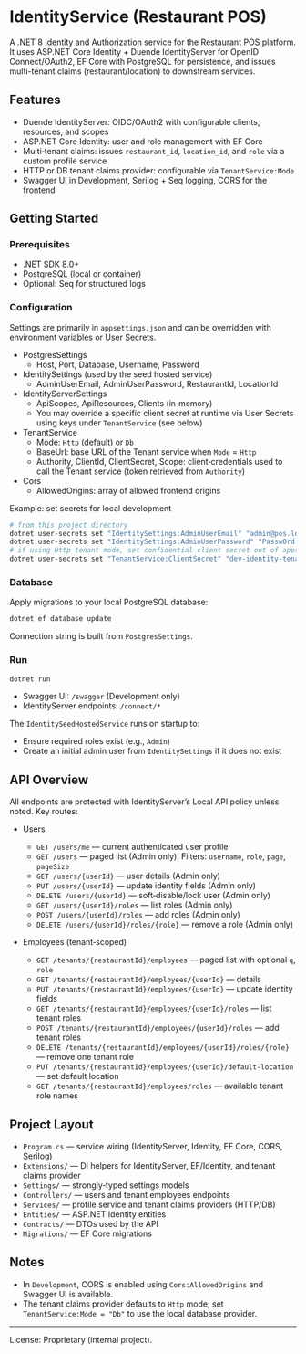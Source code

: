 # IdentityService (Restaurant POS)

A .NET 8 Identity and Authorization service for the Restaurant POS platform. It uses ASP.NET Core Identity + Duende IdentityServer for OpenID Connect/OAuth2, EF Core with PostgreSQL for persistence, and issues multi-tenant claims (restaurant/location) to downstream services.

## Features
- Duende IdentityServer: OIDC/OAuth2 with configurable clients, resources, and scopes
- ASP.NET Core Identity: user and role management with EF Core
- Multi‑tenant claims: issues `restaurant_id`, `location_id`, and `role` via a custom profile service
- HTTP or DB tenant claims provider: configurable via `TenantService:Mode`
- Swagger UI in Development, Serilog + Seq logging, CORS for the frontend

## Getting Started

### Prerequisites
- .NET SDK 8.0+
- PostgreSQL (local or container)
- Optional: Seq for structured logs

### Configuration
Settings are primarily in `appsettings.json` and can be overridden with environment variables or User Secrets.

- PostgresSettings
  - Host, Port, Database, Username, Password
- IdentitySettings (used by the seed hosted service)
  - AdminUserEmail, AdminUserPassword, RestaurantId, LocationId
- IdentityServerSettings
  - ApiScopes, ApiResources, Clients (in‑memory)
  - You may override a specific client secret at runtime via User Secrets using keys under `TenantService` (see below)
- TenantService
  - Mode: `Http` (default) or `Db`
  - BaseUrl: base URL of the Tenant service when `Mode` = `Http`
  - Authority, ClientId, ClientSecret, Scope: client‑credentials used to call the Tenant service (token retrieved from `Authority`)
- Cors
  - AllowedOrigins: array of allowed frontend origins

Example: set secrets for local development
```bash
# from this project directory
dotnet user-secrets set "IdentitySettings:AdminUserEmail" "admin@pos.local"
dotnet user-secrets set "IdentitySettings:AdminUserPassword" "Passw0rd!"
# if using Http tenant mode, set confidential client secret out of appsettings
dotnet user-secrets set "TenantService:ClientSecret" "dev-identity-tenant-secret"
```

### Database
Apply migrations to your local PostgreSQL database:
```bash
dotnet ef database update
```
Connection string is built from `PostgresSettings`.

### Run
```bash
dotnet run
```
- Swagger UI: `/swagger` (Development only)
- IdentityServer endpoints: `/connect/*`

The `IdentitySeedHostedService` runs on startup to:
- Ensure required roles exist (e.g., `Admin`)
- Create an initial admin user from `IdentitySettings` if it does not exist

## API Overview

All endpoints are protected with IdentityServer’s Local API policy unless noted. Key routes:

- Users
  - `GET /users/me` — current authenticated user profile
  - `GET /users` — paged list (Admin only). Filters: `username`, `role`, `page`, `pageSize`
  - `GET /users/{userId}` — user details (Admin only)
  - `PUT /users/{userId}` — update identity fields (Admin only)
  - `DELETE /users/{userId}` — soft‑disable/lock user (Admin only)
  - `GET /users/{userId}/roles` — list roles (Admin only)
  - `POST /users/{userId}/roles` — add roles (Admin only)
  - `DELETE /users/{userId}/roles/{role}` — remove a role (Admin only)

- Employees (tenant‑scoped)
  - `GET /tenants/{restaurantId}/employees` — paged list with optional `q`, `role`
  - `GET /tenants/{restaurantId}/employees/{userId}` — details
  - `PUT /tenants/{restaurantId}/employees/{userId}` — update identity fields
  - `GET /tenants/{restaurantId}/employees/{userId}/roles` — list tenant roles
  - `POST /tenants/{restaurantId}/employees/{userId}/roles` — add tenant roles
  - `DELETE /tenants/{restaurantId}/employees/{userId}/roles/{role}` — remove one tenant role
  - `PUT /tenants/{restaurantId}/employees/{userId}/default-location` — set default location
  - `GET /tenants/{restaurantId}/employees/roles` — available tenant role names

## Project Layout
- `Program.cs` — service wiring (IdentityServer, Identity, EF Core, CORS, Serilog)
- `Extensions/` — DI helpers for IdentityServer, EF/Identity, and tenant claims provider
- `Settings/` — strongly‑typed settings models
- `Controllers/` — users and tenant employees endpoints
- `Services/` — profile service and tenant claims providers (HTTP/DB)
- `Entities/` — ASP.NET Identity entities
- `Contracts/` — DTOs used by the API
- `Migrations/` — EF Core migrations

## Notes
- In `Development`, CORS is enabled using `Cors:AllowedOrigins` and Swagger UI is available.
- The tenant claims provider defaults to `Http` mode; set `TenantService:Mode = "Db"` to use the local database provider.

---

License: Proprietary (internal project). 
